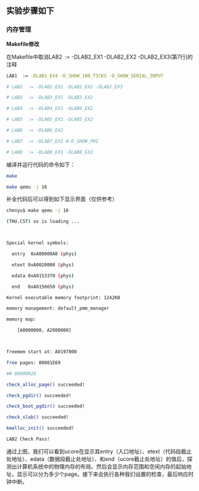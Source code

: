 ## 实验步骤如下

### 内存管理

**Makefile修改**

在Makefile中取消LAB2  := -DLAB2_EX1 -DLAB2_EX2 -DLAB2_EX3(第7行)的注释

```bash
LAB1  := -DLAB1_EX4 -D_SHOW_100_TICKS -D_SHOW_SERIAL_INPUT

# LAB2  := -DLAB2_EX1 -DLAB2_EX2 -DLAB2_EX3

# LAB3  := -DLAB3_EX1 -DLAB3_EX2

# LAB4  := -DLAB4_EX1 -DLAB4_EX2

# LAB5  := -DLAB5_EX1 -DLAB5_EX2

# LAB6  := -DLAB6_EX2

# LAB7  := -DLAB7_EX1 #-D_SHOW_PHI

# LAB8  := -DLAB8_EX1 -DLAB8_EX2
```

编译并运行代码的命令如下：

```bash
make

make qemu -j 16
```

补全代码后可以得到如下显示界面（仅供参考）

```bash
chenyu$ make qemu -j 16

(THU.CST) os is loading ...



Special kernel symbols:

  entry  0xA00000A0 (phys)

  etext 0xA0020000 (phys)

  edata 0xA0153370 (phys)

  end   0xA0156650 (phys)

Kernel executable memory footprint: 1242KB

memory management: default_pmm_manager

memory map:

    [A0000000, A2000000]



freemem start at: A0197000

free pages: 00001E69

## 00000020

check_alloc_page() succeeded!

check_pgdir() succeeded!

check_boot_pgdir() succeeded!

check_slab() succeeded!

kmalloc_init() succeeded!

LAB2 Check Pass!
```

通过上图，我们可以看到ucore在显示其entry（入口地址）、etext（代码段截止处地址）、edata（数据段截止处地址）、和end（ucore截止处地址）的值后，探测出计算机系统中的物理内存的布局。然后会显示内存范围和空闲内存的起始地址，显示可以分为多少个page。接下来会执行各种我们设置的检查，最后响应时钟中断。